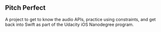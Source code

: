 ## Pitch Perfect 
A project to get to know the audio APIs, practice using constraints, and get back into Swift as part of the Udacity iOS Nanodegree program.